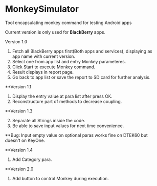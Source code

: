 # MonkeySimulator
Tool encapsulating monkey command for testing Android apps

Current version is only used for **BlackBerry** apps.

Version 1.0

1. Fetch all BlackBerry apps first(Both apps and services), displaying as app name with current version.
2. Select one from app list and entry Monkey parameteres.
3. Click Start to execute Monkey command.
4. Result displays in report page.
5. Go back to app list or save the report to SD card for further analysis.


**Version 1.1

1. Display the entry value at para list after press OK.
2. Reconstructure part of methods to decrease coupling.
  
**Version 1.3


2. Separate all Strings inside the code.
3. Be able to save input values for next time convenience.

**Bug:
    Input empty value on optional paras works fine on DTEK60 but doesn't on KeyOne. 
    
**Version 1.4

1. Add Category para.

**Version 2.0

1. Add button to control Monkey during execution.

